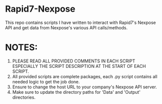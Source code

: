 # Rapid7-Nexpose
This repo contains scripts I have written to interact with Rapid7's Nexpose API and get data from Nexpose's various API calls/methods.

# NOTES:
1. PLEASE READ ALL PROVIDED COMMENTS IN EACH SCRIPT ESPECIALLY THE SCRIPT DESCRIPTION AT THE START OF EACH SCRIPT.
2. All provided scripts are complete packages, each .py script contains all needed logic to get the job done.
3. Ensure to change the host URL to your company's Nexpose API server.
4. Make sure to update the directory paths for 'Data' and 'Output' directories. 


